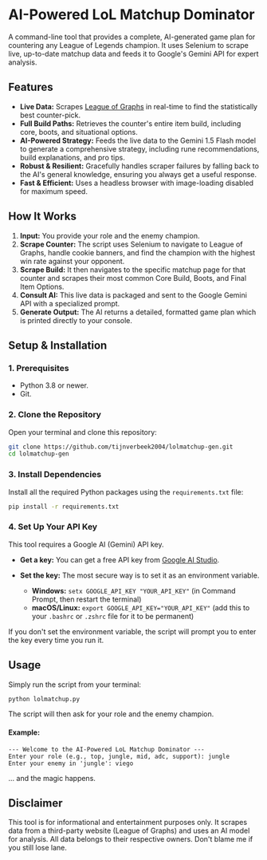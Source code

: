 # AI-Powered LoL Matchup Dominator

A command-line tool that provides a complete, AI-generated game plan for countering any League of Legends champion. It uses Selenium to scrape live, up-to-date matchup data and feeds it to Google's Gemini API for expert analysis.

  <!-- You should replace this with a real screenshot of your app running! -->

## Features

- **Live Data:** Scrapes [League of Graphs](https://www.leagueofgraphs.com) in real-time to find the statistically best counter-pick.
- **Full Build Paths:** Retrieves the counter's entire item build, including core, boots, and situational options.
- **AI-Powered Strategy:** Feeds the live data to the Gemini 1.5 Flash model to generate a comprehensive strategy, including rune recommendations, build explanations, and pro tips.
- **Robust & Resilient:** Gracefully handles scraper failures by falling back to the AI's general knowledge, ensuring you always get a useful response.
- **Fast & Efficient:** Uses a headless browser with image-loading disabled for maximum speed.

## How It Works

1.  **Input:** You provide your role and the enemy champion.
2.  **Scrape Counter:** The script uses Selenium to navigate to League of Graphs, handle cookie banners, and find the champion with the highest win rate against your opponent.
3.  **Scrape Build:** It then navigates to the specific matchup page for that counter and scrapes their most common Core Build, Boots, and Final Item Options.
4.  **Consult AI:** This live data is packaged and sent to the Google Gemini API with a specialized prompt.
5.  **Generate Output:** The AI returns a detailed, formatted game plan which is printed directly to your console.

## Setup & Installation

### 1. Prerequisites
- Python 3.8 or newer.
- Git.

### 2. Clone the Repository
Open your terminal and clone this repository:
```bash
git clone https://github.com/tijnverbeek2004/lolmatchup-gen.git
cd lolmatchup-gen
```

### 3. Install Dependencies
Install all the required Python packages using the `requirements.txt` file:
```bash
pip install -r requirements.txt
```

### 4. Set Up Your API Key
This tool requires a Google AI (Gemini) API key.

- **Get a key:** You can get a free API key from [Google AI Studio](https://aistudio.google.com/app/apikey).

- **Set the key:** The most secure way is to set it as an environment variable.
    - **Windows:** `setx GOOGLE_API_KEY "YOUR_API_KEY"` (in Command Prompt, then restart the terminal)
    - **macOS/Linux:** `export GOOGLE_API_KEY="YOUR_API_KEY"` (add this to your `.bashrc` or `.zshrc` file for it to be permanent)

If you don't set the environment variable, the script will prompt you to enter the key every time you run it.

## Usage

Simply run the script from your terminal:

```bash
python lolmatchup.py
```

The script will then ask for your role and the enemy champion.

#### Example:
```
--- Welcome to the AI-Powered LoL Matchup Dominator ---
Enter your role (e.g., top, jungle, mid, adc, support): jungle
Enter your enemy in 'jungle': viego
```
... and the magic happens.

## Disclaimer

This tool is for informational and entertainment purposes only. It scrapes data from a third-party website (League of Graphs) and uses an AI model for analysis. All data belongs to their respective owners. Don't blame me if you still lose lane.
